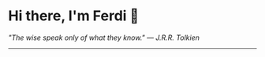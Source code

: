 <h1>Hi there, I'm Ferdi 👋</h1>

<p><em>
  "The wise speak only of what they know." — J.R.R. Tolkien
</em></p>

---
